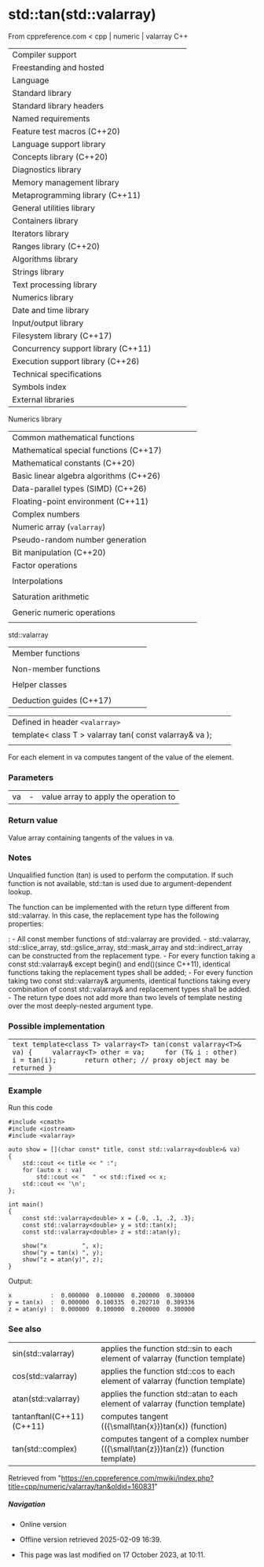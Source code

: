 # std::tan(std::valarray)

From cppreference.com
< cpp‎ | numeric‎ | valarray
C++

|  |  |  |  |  |
| --- | --- | --- | --- | --- |
| Compiler support | | | | |
| Freestanding and hosted | | | | |
| Language | | | | |
| Standard library | | | | |
| Standard library headers | | | | |
| Named requirements | | | | |
| Feature test macros (C++20) | | | | |
| Language support library | | | | |
| Concepts library (C++20) | | | | |
| Diagnostics library | | | | |
| Memory management library | | | | |
| Metaprogramming library (C++11) | | | | |
| General utilities library | | | | |
| Containers library | | | | |
| Iterators library | | | | |
| Ranges library (C++20) | | | | |
| Algorithms library | | | | |
| Strings library | | | | |
| Text processing library | | | | |
| Numerics library | | | | |
| Date and time library | | | | |
| Input/output library | | | | |
| Filesystem library (C++17) | | | | |
| Concurrency support library (C++11) | | | | |
| Execution support library (C++26) | | | | |
| Technical specifications | | | | |
| Symbols index | | | | |
| External libraries | | | | |

Numerics library

|  |  |  |  |  |
| --- | --- | --- | --- | --- |
| Common mathematical functions | | | | |
| Mathematical special functions (C++17) | | | | |
| Mathematical constants (C++20) | | | | |
| Basic linear algebra algorithms (C++26) | | | | |
| Data-parallel types (SIMD) (C++26) | | | | |
| Floating-point environment (C++11) | | | | |
| Complex numbers | | | | |
| Numeric array (`valarray`) | | | | |
| Pseudo-random number generation | | | | |
| Bit manipulation (C++20) | | | | |
| Factor operations | | | | |
| |  |  |  |  |  | | --- | --- | --- | --- | --- | | gcd(C++17) | | | | | | |  |  |  |  |  | | --- | --- | --- | --- | --- | | lcm(C++17) | | | | | |
| Interpolations | | | | |
| |  |  |  |  |  | | --- | --- | --- | --- | --- | | midpoint(C++20) | | | | | | |  |  |  |  |  | | --- | --- | --- | --- | --- | | lerp(C++20) | | | | | |
| Saturation arithmetic | | | | |
| |  |  |  |  |  | | --- | --- | --- | --- | --- | | add_sat(C++26) | | | | | | sub_sat(C++26) | | | | | | saturate_cast(C++26) | | | | | | |  |  |  |  |  | | --- | --- | --- | --- | --- | | mul_sat(C++26) | | | | | | div_sat(C++26) | | | | | |  | | | | | |
| Generic numeric operations | | | | |
| |  |  |  |  |  | | --- | --- | --- | --- | --- | | iota(C++11) | | | | | | ranges::iota(C++23) | | | | | | accumulate | | | | | | inner_product | | | | | | adjacent_difference | | | | | | partial_sum | | | | | | |  |  |  |  |  | | --- | --- | --- | --- | --- | | reduce(C++17) | | | | | | transform_reduce(C++17) | | | | | | inclusive_scan(C++17) | | | | | | exclusive_scan(C++17) | | | | | | transform_inclusive_scan(C++17) | | | | | | transform_exclusive_scan(C++17) | | | | | |

std::valarray

|  |  |  |  |  |
| --- | --- | --- | --- | --- |
| Member functions | | | | |
| |  |  |  |  |  | | --- | --- | --- | --- | --- | | valarray::valarray | | | | | | valarray::~valarray | | | | | | valarray::operator= | | | | | | [valarray::operator[]](operator_at.html "cpp/numeric/valarray/operator at") | | | | | | valarray::swap | | | | | | valarray::size | | | | | | valarray::resize | | | | | | valarray::sum | | | | | | valarray::min | | | | | | valarray::max | | | | | | valarray::shift | | | | | | valarray::cshift | | | | | | valarray::apply | | | | | |  | | | | | | |  |  |  |  |  | | --- | --- | --- | --- | --- | | valarray::operator+valarray::operator-valarray::operator~valarray::operator! | | | | | | valarray::operator+=valarray::operator-=valarray::operator\*=valarray::operator/=valarray::operator%=valarray::operator&=valarray::operator|=valarray::operator^=valarray::operator<<=valarray::operator>>= | | | | | |
| Non-member functions | | | | |
| |  |  |  |  |  | | --- | --- | --- | --- | --- | | swap(std::valarray)(C++11) | | | | | | begin(std::valarray)(C++11) | | | | | | end(std::valarray)(C++11) | | | | | | abs | | | | | | exp | | | | | | log | | | | | | log10 | | | | | | pow | | | | | | sqrt | | | | | | sin | | | | | | cos | | | | | | ****tan**** | | | | | | asin | | | | | | acos | | | | | | atan | | | | | | atan2 | | | | | | sinh | | | | | | cosh | | | | | | tanh | | | | | | |  |  |  |  |  | | --- | --- | --- | --- | --- | | operator\*operator/operator%operator+operator-operator^operator&operator|operator<<operator>>operator&&operator|| | | | | | | operator==operator!=operator<operator>operator<=operator>= | | | | | |  | | | | | |
| Helper classes | | | | |
| |  |  |  |  |  | | --- | --- | --- | --- | --- | | slice_array | | | | | | gslice_array | | | | | | indirect_array | | | | | | |  |  |  |  |  | | --- | --- | --- | --- | --- | | slice | | | | | | gslice | | | | | | mask_array | | | | | |
| Deduction guides (C++17) | | | | |

|  |  |  |
| --- | --- | --- |
| Defined in header `<valarray>` |  |  |
| template< class T >  valarray<T> tan( const valarray<T>& va ); |  |  |
|  |  |  |

For each element in va computes tangent of the value of the element.

### Parameters

|  |  |  |
| --- | --- | --- |
| va | - | value array to apply the operation to |

### Return value

Value array containing tangents of the values in va.

### Notes

Unqualified function (tan) is used to perform the computation. If such function is not available, std::tan is used due to argument-dependent lookup.

The function can be implemented with the return type different from std::valarray. In this case, the replacement type has the following properties:

:   - All const member functions of std::valarray are provided.
    - std::valarray, std::slice_array, std::gslice_array, std::mask_array and std::indirect_array can be constructed from the replacement type.
    - For every function taking a const std::valarray<T>& except begin() and end()(since C++11), identical functions taking the replacement types shall be added;
    - For every function taking two const std::valarray<T>& arguments, identical functions taking every combination of const std::valarray<T>& and replacement types shall be added.
    - The return type does not add more than two levels of template nesting over the most deeply-nested argument type.

### Possible implementation

|  |
| --- |
| ```text template<class T> valarray<T> tan(const valarray<T>& va) {     valarray<T> other = va;     for (T& i : other)         i = tan(i);       return other; // proxy object may be returned } ``` |

### Example

Run this code

```
#include <cmath>
#include <iostream>
#include <valarray>
 
auto show = [](char const* title, const std::valarray<double>& va)
{
    std::cout << title << " :";
    for (auto x : va)
        std::cout << "  " << std::fixed << x;
    std::cout << '\n';
};
 
int main()
{
    const std::valarray<double> x = {.0, .1, .2, .3};
    const std::valarray<double> y = std::tan(x);
    const std::valarray<double> z = std::atan(y);
 
    show("x          ", x);
    show("y = tan(x) ", y);
    show("z = atan(y)", z);
}

```

Output:

```
x           :  0.000000  0.100000  0.200000  0.300000
y = tan(x)  :  0.000000  0.100335  0.202710  0.309336
z = atan(y) :  0.000000  0.100000  0.200000  0.300000

```

### See also

|  |  |
| --- | --- |
| sin(std::valarray) | applies the function std::sin to each element of valarray   (function template) |
| cos(std::valarray) | applies the function std::cos to each element of valarray   (function template) |
| atan(std::valarray) | applies the function std::atan to each element of valarray   (function template) |
| tantanftanl(C++11)(C++11) | computes tangent (\({\small\tan{x}}\)tan(x))   (function) |
| tan(std::complex) | computes tangent of a complex number (\({\small\tan{z}}\)tan(z))   (function template) |

Retrieved from "<https://en.cppreference.com/mwiki/index.php?title=cpp/numeric/valarray/tan&oldid=160831>"

##### Navigation

- Online version
- Offline version retrieved 2025-02-09 16:39.

- This page was last modified on 17 October 2023, at 10:11.